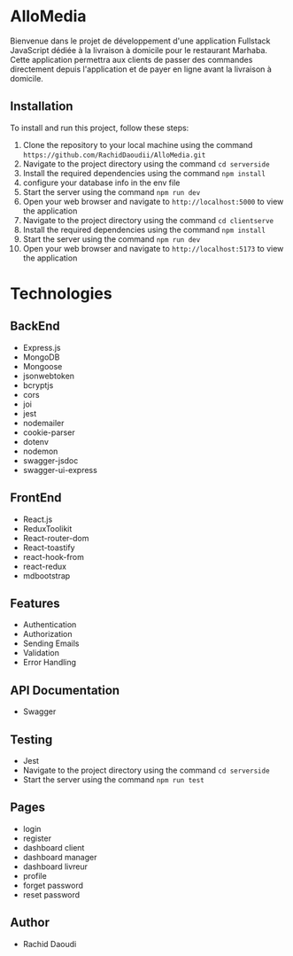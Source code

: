 # AlloMedia

Bienvenue dans le projet de développement d'une application Fullstack JavaScript dédiée à la livraison à domicile pour le restaurant Marhaba. Cette application permettra aux clients de passer des commandes directement depuis l'application et de payer en ligne avant la livraison à domicile.

## Installation

To install and run this project, follow these steps:

1. Clone the repository to your local machine using the command `https://github.com/RachidDaoudii/AlloMedia.git`
2. Navigate to the project directory using the command `cd serverside`
3. Install the required dependencies using the command `npm install`
4. configure your database info in the env file
5. Start the server using the command `npm run dev`
6. Open your web browser and navigate to `http://localhost:5000` to view the application
7. Navigate to the project directory using the command `cd clientserve`
8. Install the required dependencies using the command `npm install`
9. Start the server using the command `npm run dev`
10. Open your web browser and navigate to `http://localhost:5173` to view the application

# Technologies

## BackEnd

- Express.js
- MongoDB
- Mongoose
- jsonwebtoken
- bcryptjs
- cors
- joi
- jest
- nodemailer
- cookie-parser
- dotenv
- nodemon
- swagger-jsdoc
- swagger-ui-express

## FrontEnd

- React.js
- ReduxToolikit
- React-router-dom
- React-toastify
- react-hook-from
- react-redux
- mdbootstrap

## Features

- Authentication
- Authorization
- Sending Emails
- Validation
- Error Handling

## API Documentation

- Swagger

## Testing

- Jest
- Navigate to the project directory using the command `cd serverside`
- Start the server using the command `npm run test`

## Pages

- login
- register
- dashboard client
- dashboard manager
- dashboard livreur
- profile
- forget password
- reset password

## Author

- Rachid Daoudi
